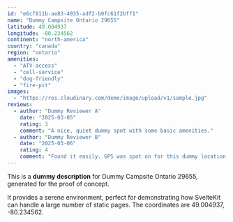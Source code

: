 ```yaml
---
id: "e6cf811b-ae83-4035-adf2-b0fc61f2bff1"
name: "Dummy Campsite Ontario 29655"
latitude: 49.004937
longitude: -80.234562
continent: "north-america"
country: "canada"
region: "ontario"
amenities:
  - "ATV-access"
  - "cell-service"
  - "dog-friendly"
  - "fire-pit"
images:
  - "https://res.cloudinary.com/demo/image/upload/v1/sample.jpg"
reviews:
  - author: "Dummy Reviewer A"
    date: "2025-03-05"
    rating: 3
    comment: "A nice, quiet dummy spot with some basic amenities."
  - author: "Dummy Reviewer B"
    date: "2025-03-06"
    rating: 4
    comment: "Found it easily. GPS was spot on for this dummy location."
---
```


This is a **dummy description** for Dummy Campsite Ontario 29655, generated for the proof of concept.

It provides a serene environment, perfect for demonstrating how SvelteKit can handle a large number of static pages. The coordinates are 49.004937, -80.234562.
